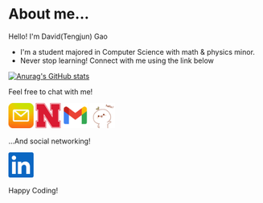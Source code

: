 # About me...
Hello! I'm David(Tengjun) Gao

- I'm a student majored in Computer Science with math & physics minor.
- Never stop learning! Connect with me using the link below

[![Anurag's GitHub stats](https://github-readme-stats.vercel.app/api?username=davidgao7)](https://github.com/anuraghazra/github-readme-stats)

<!-- ============================================================== -->

Feel free to chat with me!

[<img src="QQmail.jpg" width=50/>](mailto:582435572@qq.com?subject=[GitHub])
[<img src="UNL.png" width=50/>](mailto:david.gao313@huskers.unl.edu?subject=[GitHub])
[<img src="gmail.png" width=50/>](mailto:jimgao0606@gmail.com?subject=[GitHub])
<img src="IMG_1421.GIF" width="50" height="50"/>

...And social networking!

[<img src="linkedin.png" width=50/>](https://www.linkedin.com/in/tengjun-david-gao-204144192)

Happy Coding!

